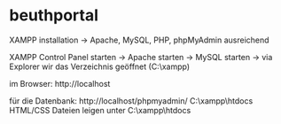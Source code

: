 # beuthportal
XAMPP installation
-> Apache, MySQL, PHP, phpMyAdmin ausreichend

XAMPP Control Panel starten
-> Apache starten
-> MySQL starten
-> via Explorer wir das Verzeichnis geöffnet (C:\xampp)

im Browser: 
http://localhost

für die Datenbank:
http://localhost/phpmyadmin/
C:\xampp\htdocs
HTML/CSS Dateien leigen unter C:\xampp\htdocs  
